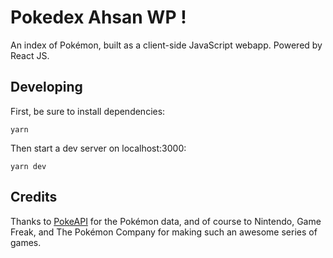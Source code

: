 Pokedex Ahsan WP !
====

An index of Pokémon, built as a client-side JavaScript webapp. Powered by React JS.

Developing
----

First, be sure to install dependencies:

    yarn


Then start a dev server on localhost:3000:

    yarn dev

Credits
---


Thanks to [PokeAPI](http://pokeapi.co/) for the Pokémon data, and of course to Nintendo, Game Freak, and The Pokémon Company for making such an awesome series of games.
